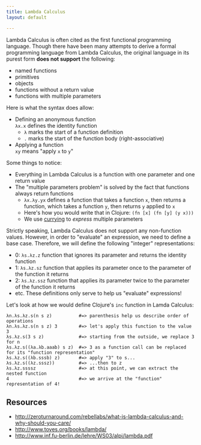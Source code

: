 ```yaml
---
title: Lambda Calculus
layout: default

---
```


Lambda Calculus is often cited as the first functional programming language.
Though there have been many attempts to derive a formal programming language
from Lambda Calculus, the original language in its purest form
**does not support** the following:
 - named functions
 - primitives
 - objects
 - functions without a return value
 - functions with multiple parameters

Here is what the syntax does allow:
 - Defining an anonymous function <br/>
   `λx.x` defines the identity function
   - `λ` marks the start of a function definition
   - `.` marks the start of the function body (right-associative)
 - Applying a function <br />
   `xy` means "apply `x` to `y`"

Some things to notice:
 - Everything in Lambda Calculus is a function with one parameter and one return value
 - The "multiple parameters problem" is solved by the fact that functions always return functions
   - `λx.λy.yx` defines a function that takes a function `x`, then returns a function, which takes
   a function `y`, then returns `y` applied to `x`
   - Here's how you would write that in Clojure: `(fn [x] (fn [y] (y x)))`
   - We use [currying](https://en.wikipedia.org/wiki/Currying) to *express* multiple parameters

Strictly speaking, Lambda Calculus does not support any non-function values.
However, in order to "evaluate" an expression, we need to define a base case.
Therefore, we will define the following "integer" representations:
 - 0: `λs.λz.z` function that ignores its parameter and returns the identity function
 - 1: `λs.λz.sz` function that applies its parameter once to the parameter of the function it returns
 - 2: `λs.λz.ssz` function that applies its parameter twice to the parameter of the function it returns
 - etc.
These definitions only serve to help us "evaluate" expressions!

Let's look at how we would define Clojure's `inc` function in Lamda Calculus:

```
λn.λs.λz.s(n s z)          #=> parenthesis help us describe order of operations
λn.λs.λz.s(n s z) 3        #=> let's apply this function to the value 3
λs.λz.s(3 s z)             #=> starting from the outside, we replace 3 for n
λs.λz.s((λa.λb.aaab) s z)  #=> 3 as a function call can be replaced for its "function representation"
λs.λz.s((λb.sssb) z)       #=> apply "3" to s...
λs.λz.s((λz.sssz))         #=> ...then to z
λs.λz.ssssz                #=> at this point, we can extract the nested function
4                          #=> we arrive at the "function" representation of 4!
```

## Resources
- <http://zeroturnaround.com/rebellabs/what-is-lambda-calculus-and-why-should-you-care/>
- <http://www.toves.org/books/lambda/>
- <http://www.inf.fu-berlin.de/lehre/WS03/alpi/lambda.pdf>
